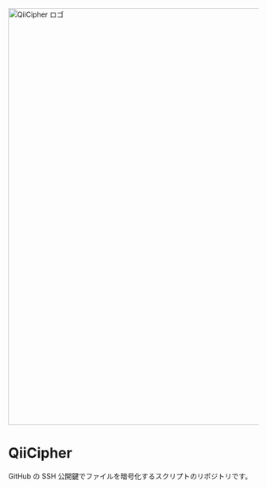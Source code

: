 <img title="QiiCipher ロゴ" src="https://github.com/Qithub-BOT/QiiCipher/raw/master/images/logo.jpg" width="838px">

# QiiCipher
GitHub の SSH 公開鍵でファイルを暗号化するスクリプトのリポジトリです。
